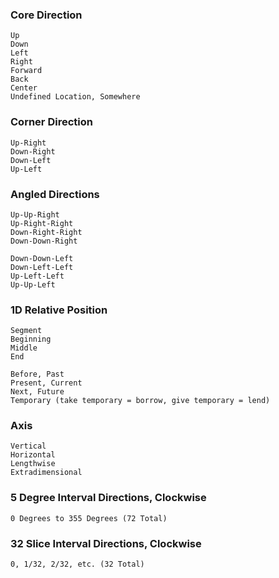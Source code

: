 
### Core Direction
	
	Up
	Down
	Left
	Right
	Forward
	Back
	Center
	Undefined Location, Somewhere
	
### Corner Direction
	
	Up-Right
	Down-Right
	Down-Left
	Up-Left
	
### Angled Directions
	
	Up-Up-Right
	Up-Right-Right
	Down-Right-Right
	Down-Down-Right
	
	Down-Down-Left
	Down-Left-Left
	Up-Left-Left
	Up-Up-Left
	
### 1D Relative Position
	
	Segment
	Beginning
	Middle
	End
	
	Before, Past
	Present, Current
	Next, Future
	Temporary (take temporary = borrow, give temporary = lend)
	
### Axis

	Vertical
	Horizontal
	Lengthwise
	Extradimensional
	
### 5 Degree Interval Directions, Clockwise
	
	0 Degrees to 355 Degrees (72 Total)
	
### 32 Slice Interval Directions, Clockwise
	
	0, 1/32, 2/32, etc. (32 Total)
